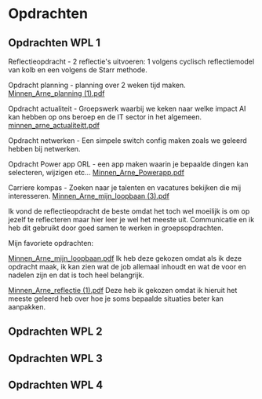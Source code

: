 # Opdrachten

## Opdrachten WPL 1
Reflectieopdracht - 2 reflectie's uitvoeren: 1 volgens cyclisch reflectiemodel van kolb en een volgens de Starr methode.

Opdracht planning - planning over 2 weken tijd maken. [Minnen_Arne_planning (1).pdf](https://github.com/PXL-Digital-SNE-Werkplekleren/portfolio-ArneMinnenPXL/files/13886015/Minnen_Arne_planning.1.pdf)

Opdracht actualiteit - Groepswerk waarbij we keken naar welke impact AI kan hebben op ons beroep en de IT sector in het algemeen. [minnen_arne_actualiteitt.pdf](https://github.com/PXL-Digital-SNE-Werkplekleren/portfolio-ArneMinnenPXL/files/13886081/minnen_arne_actualiteitt.pdf)

Opdracht netwerken - Een simpele switch config maken zoals we geleerd hebben bij netwerken.


Opdracht Power app ORL - een app maken waarin je bepaalde dingen kan selecteren, wijzigen etc...
[Minnen_Arne_Powerapp.pdf](https://github.com/PXL-Digital-SNE-Werkplekleren/portfolio-ArneMinnenPXL/files/13886135/Minnen_Arne_Powerapp.pdf)


Carriere kompas - Zoeken naar je talenten en vacatures bekijken die mij interesseren.
[Minnen_Arne_mijn_loopbaan (3).pdf](https://github.com/PXL-Digital-SNE-Werkplekleren/portfolio-ArneMinnenPXL/files/13886186/Minnen_Arne_mijn_loopbaan.3.pdf)

Ik vond de reflectieopdracht de beste omdat het toch wel moeilijk is om op jezelf te reflecteren maar hier leer je wel het meeste uit.
Communicatie en ik heb dit gebruikt door goed samen te werken in groepsopdrachten.

Mijn favoriete opdrachten:

[Minnen_Arne_mijn_loopbaan.pdf](https://github.com/PXL-Digital-SNE-Werkplekleren/portfolio-ArneMinnenPXL/files/13259331/Minnen_Arne_mijn_loopbaan.pdf)
Ik heb deze gekozen omdat als ik deze opdracht maak, ik kan zien wat de job allemaal inhoudt en wat de voor en nadelen zijn en dat is toch heel belangrijk.

[Minnen_Arne_reflectie (1).pdf](https://github.com/PXL-Digital-SNE-Werkplekleren/portfolio-ArneMinnenPXL/files/13259332/Minnen_Arne_reflectie.1.pdf)
Deze heb ik gekozen omdat ik hieruit het meeste geleerd heb over hoe je soms bepaalde situaties beter kan aanpakken.
## Opdrachten WPL 2

## Opdrachten WPL 3


## Opdrachten WPL 4
